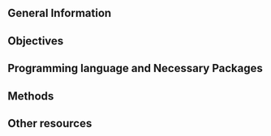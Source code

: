 ## General Information


## Objectives
## Programming language and Necessary Packages
## Methods
## Other resources
